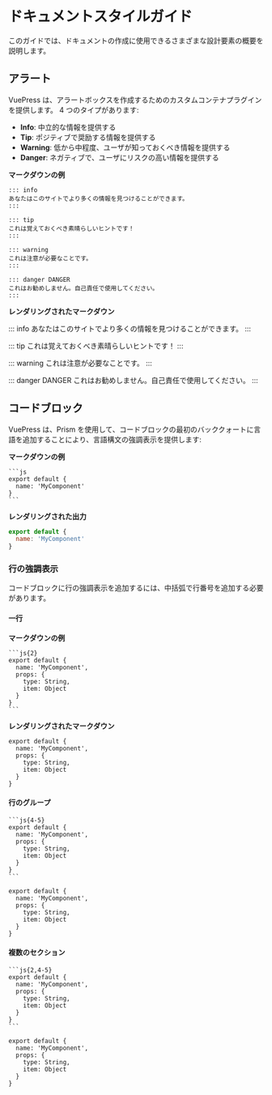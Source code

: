 # ドキュメントスタイルガイド

このガイドでは、ドキュメントの作成に使用できるさまざまな設計要素の概要を説明します。

## アラート

VuePress は、アラートボックスを作成するためのカスタムコンテナプラグインを提供します。 4 つのタイプがあります:

- **Info**: 中立的な情報を提供する
- **Tip**: ポジティブで奨励する情報を提供する
- **Warning**: 低から中程度、ユーザが知っておくべき情報を提供する
- **Danger**: ネガティブで、ユーザにリスクの高い情報を提供する

**マークダウンの例**

```
::: info
あなたはこのサイトでより多くの情報を見つけることができます。
:::

::: tip
これは覚えておくべき素晴らしいヒントです！
:::

::: warning
これは注意が必要なことです。
:::

::: danger DANGER
これはお勧めしません。自己責任で使用してください。
:::
```

**レンダリングされたマークダウン**

::: info
あなたはこのサイトでより多くの情報を見つけることができます。
:::

::: tip
これは覚えておくべき素晴らしいヒントです！
:::

::: warning
これは注意が必要なことです。
:::

::: danger DANGER
これはお勧めしません。自己責任で使用してください。
:::

## コードブロック

VuePress は、Prism を使用して、コードブロックの最初のバッククォートに言語を追加することにより、言語構文の強調表示を提供します:

**マークダウンの例**

````
```js
export default {
  name: 'MyComponent'
}
```
````

**レンダリングされた出力**
```js
export default {
  name: 'MyComponent'
}
```

### 行の強調表示

コードブロックに行の強調表示を追加するには、中括弧で行番号を追加する必要があります。

#### 一行

**マークダウンの例**

````
```js{2}
export default {
  name: 'MyComponent',
  props: {
    type: String,
    item: Object
  }
}
```
````

**レンダリングされたマークダウン**

```js{2}
export default {
  name: 'MyComponent',
  props: {
    type: String,
    item: Object
  }
}
```

#### 行のグループ

````
```js{4-5}
export default {
  name: 'MyComponent',
  props: {
    type: String,
    item: Object
  }
}
```
````

```js{4-5}
export default {
  name: 'MyComponent',
  props: {
    type: String,
    item: Object
  }
}
```

#### 複数のセクション

````
```js{2,4-5}
export default {
  name: 'MyComponent',
  props: {
    type: String,
    item: Object
  }
}
```
````

```js{2,4-5}
export default {
  name: 'MyComponent',
  props: {
    type: String,
    item: Object
  }
}
```
